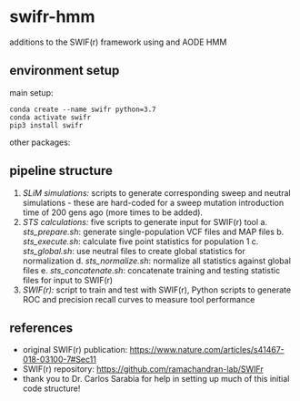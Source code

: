 # swifr-hmm
additions to the SWIF(r) framework using and AODE HMM

## environment setup 

main setup: 

```
conda create --name swifr python=3.7
conda activate swifr
pip3 install swifr
```
other packages: 


## pipeline structure  
1. _SLiM simulations:_ scripts to generate corresponding sweep and neutral simulations - these are hard-coded for a sweep mutation introduction time of 200 gens ago (more times to be added).
2. _STS calculations:_ five scripts to generate input for SWIF(r) tool
   a. *sts_prepare.sh*: generate single-population VCF files and MAP files
   b. *sts_execute.sh*: calculate five point statistics for population 1
   c. *sts_global.sh*: use neutral files to create global statistics for normalization
   d. *sts_normalize.sh*: normalize all statistics against global files
   e. *sts_concatenate.sh*: concatenate training and testing statistic files for input to SWIF(r)
3. _SWIF(r):_ script to train and test with SWIF(r), Python scripts to generate ROC and precision recall curves to measure tool performance

## references  
- original SWIF(r) publication: https://www.nature.com/articles/s41467-018-03100-7#Sec11
- SWIF(r) repository: https://github.com/ramachandran-lab/SWIFr
- thank you to Dr. Carlos Sarabia for help in setting up much of this initial code structure!
 
